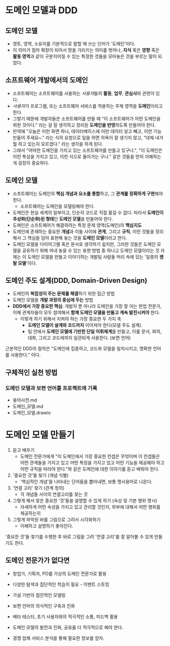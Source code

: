 # 도메인 모델과 DDD
## 도메인 모델
- 영토, 영역, 소유지를 기본적으로 말할 때 쓰는 단어가 '도메인'이다.
- 이 의미가 점차 확장이 되어서 땅을 가리키는 의미를 벗어나, **지식** 혹은 **영향** 혹은 **활동 영역**과 같이 구분지어질 수 있는 특정한 것들을 모아놓은 것을 부르는 말이 되었다.

## 소프트웨어 개발에서의 도메인
- 소프트웨어는 소프트웨어를 사용하는 *사용자*들의 **활동**, **업무**, **관심사**와 관련이 있다.
- *사용자*가 프로그램, 또는 소프트웨어 서비스를 적용하는 주제 영역을 **도메인**이라고 한다.
- 그렇기 때문에 개발자들은 소프트웨어를 만들 때 "이 소프트웨어가 어떤 도메인을 위한 것이다." 라는 걸 잘 생각하고 정리된 **도메인을 반영**하도록 만들어야 한다.  
- 만약에 "오늘은 이런 화면 하나, 데이터베이스에 이런 데이터 넣고 빼고, 이런 기능 만들어 주세요~." 라는 식의 요청으로 일을 하면 의욕이 잘 생기지 않고, "대체 내가 뭘 하고 있는지 모르겠다." 라는 생각을 하게 된다.
- 그래서 "어떠한 도메인을 가지고 있는 소프트웨어를 만들고 있구나.", "이 도메인은 이런 특성을 가지고 있고, 이런 식으로 돌아가는 구나." 같은 것들을 먼저 이해하는게 굉장히 중요하다.

## 도메인 모델
- 소프트웨어는 도메인의 **핵심 개념과 요소를 통합**하고, 그 **관계를 정확하게 구현**해야 한다.
  - 소프트웨어는 도메인을 모델링해야 한다.
- 도메인은 현실 세계의 일부이고, 단순히 코드로 직접 옮길 수 없다. 따라서 **도메인이 추상화(단순화)된 형태**인 **도메인 모델**을 만들어야 한다.
- 도메인은 소프트웨어가 해결하려는 특정 문제 영역(도메인)의 **핵심지도**
- 도메인에 존재하는 중요한 **개념**과 이들 사이에 **관계**, 그리고 **규칙**, 이런 것들을 정리해서 그 핵심을 담아 표현해 놓는 것을 **도메인 모델**이라고 한다.
- 도메인 모델을 다이어그램 혹은 문서로 생각하기 쉽지만, 그러한 것들은 도메인 모델을 공유하기 위해 꺼내 놓을 수 있는 표현 방법 중 하나고 도메인 모델이라는 것 자체는 이 도메인 모델을 만들고 이야기하는 개발팀 사람들 머리 속에 있는 '일종의 **멘탈 모델**'이다.

## 도메인 주도 설계(DDD, Domain-Driven Design)
- 도메인의 **복잡성이 주는 문제를 해결**하기 위한 접근 방법
- 도메인 모델을 **개발 과정의 중심에 두는** 방법
- **DDD에서 가장 중요한 핵심**: 개발자 뿐 아니라 도메인을 가장 잘 아는 현업 전문가, 이해 관계자들이 모두 참여해서 **함께 도메인 모델을 만들고 계속 발전시켜야** 한다.
  - 이렇게 하기 위해서 지켜야 하는 가장 중요한 두 가지 축
    - **도메인 모델이 설계와 코드까지** 이어져야 한다(모델 주도 설계).
    - 팀 안에서 **도메인 모델에 기반한 단일 어휘체계**를 만들고, 이를 문서, 회의, 대화, 그리고 코드에까지 일관되게 사용한다. (보편 언어)

근본적인 DDD의 철학은 "도메인에 집중하고, 코드와 모델을 일치시키고, 명확한 언어를 사용한다." 이다.

## 구체적인 실천 방법
### 도메인 모델과 보편 언어를 프로젝트에 기록
- 용어사전.md
- 도메인_모델.md
- 도메인_모델.drawio


# 도메인 모델 만들기
1. 듣고 배우기
   - 도메인 전문가에게 "이 도메인에서 가장 중요한 컨셉은 무엇이며 이 컨셉들은 어떤 관계들을 가지고 있고 어떤 특징을 가지고 있고 어떤 기능을 제공해야 하고 어떤 규칙을 따라야 한다."와 같은 도메인에 대한 이야기를 듣고 배워야 한다.
2. '중요한 것'들 찾기 (개념 식별)
   - '핵심적인 개념'을 나타내는 단어들을 뽑아내면, 보통 명사용어로 나온다. 
3. '연결 고리' 찾기 (관계 정의)
   - 각 개념들 사이의 연결고리를 찾는 것
4. 그렇게 해서 찾은 중요한 '것'들을 설명할 수 있게 하기 (속성 및 기본 행위 명시)
   - 자세하게 어떤 속성을 가지고 있고 관리할 것인지, 외부에 대해서 어떤 행위를 제공하는지 
5. 그렇게 파악된 바를 그림으로 그려서 시각화하기
   - 이해하고 설명하기 좋아진다.

'중요한 것'들 찾기를 수행한 후 바로 그림을 그려 '연결 고리'를 잘 알아볼 수 있게 만들기도 한다.

## 도메인 전문가가 없다면
- 창업가, 기획자, PO를 가상의 도메인 전문가로 활용
- 다양한 탐색과 집단적인 학습이 필요 - 이벤트 스토밍
- 가설 기반의 점진적인 모델링
- 보편 언어의 의식적인 구축과 진화
- 베타 테스터, 초기 사용자와의 적극적인 소통, 피드백 활용
- 도메인 모델의 발전과 진화, 공유를 더 적극적으로 해야 한다.

- 경쟁 업체 서비스 분석을 통해 필요한 정보를 얻자.

